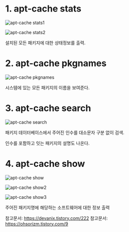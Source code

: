 # 1. apt-cache stats 

![apt-cache stats1](https://user-images.githubusercontent.com/49421197/57188716-769a7400-6f3e-11e9-9e6c-2e511f53ed27.png)

![apt-cache stats2](https://user-images.githubusercontent.com/49421197/57188720-8023dc00-6f3e-11e9-9210-aa5f20f7964d.png)

설치된 모든 패키지에 대한 상태정보를 출력.

# 2. apt-cache pkgnames

![apt-cache pkgnames](https://user-images.githubusercontent.com/49421197/57188725-8a45da80-6f3e-11e9-997e-baa062b03a6c.png)


시스템에 있는 모든 패키지의 이름을 보여준다.

# 3. apt-cache search

![apt-cache search](https://user-images.githubusercontent.com/49421197/57188728-90d45200-6f3e-11e9-804d-338414c93c98.png)



패키지 데이터베이스에서 주어진 인수를 대소문자 구분 없이 검색.

인수를 포함하고 잇는 패키지의 설명도 나온다.

# 4. apt-cache show

![apt-cache show](https://user-images.githubusercontent.com/49421197/57188730-97fb6000-6f3e-11e9-913b-cb69c86798b4.png)

![apt-cache show2](https://user-images.githubusercontent.com/49421197/57188737-a0ec3180-6f3e-11e9-84ec-2b4995e6fe92.png)

![apt-cache show3](https://user-images.githubusercontent.com/49421197/57188738-a5184f00-6f3e-11e9-87ec-2d0195121055.png)


주어진 패키지명에 해당하는 소프트웨어에 대한 정보 출력


참고문서: https://devanix.tistory.com/222
참고문서: https://ohsorizm.tistory.com/9
